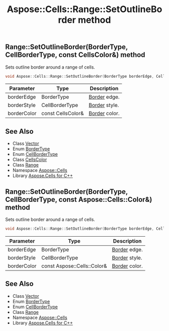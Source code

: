 ﻿---
title: Aspose::Cells::Range::SetOutlineBorder method
linktitle: SetOutlineBorder
second_title: Aspose.Cells for C++ API Reference
description: 'Aspose::Cells::Range::SetOutlineBorder method. Sets outline border around a range of cells in C++.'
type: docs
weight: 3300
url: /cpp/aspose.cells/range/setoutlineborder/
---
## Range::SetOutlineBorder(BorderType, CellBorderType, const CellsColor\&) method


Sets outline border around a range of cells.

```cpp
void Aspose::Cells::Range::SetOutlineBorder(BorderType borderEdge, CellBorderType borderStyle, const CellsColor &borderColor)
```


| Parameter | Type | Description |
| --- | --- | --- |
| borderEdge | BorderType | [Border](../../border/) edge. |
| borderStyle | CellBorderType | [Border](../../border/) style. |
| borderColor | const CellsColor\& | [Border](../../border/) color. |

## See Also

* Class [Vector](../../vector/)
* Enum [BorderType](../../bordertype/)
* Enum [CellBorderType](../../cellbordertype/)
* Class [CellsColor](../../cellscolor/)
* Class [Range](../)
* Namespace [Aspose::Cells](../../)
* Library [Aspose.Cells for C++](../../../)
## Range::SetOutlineBorder(BorderType, CellBorderType, const Aspose::Cells::Color\&) method


Sets outline border around a range of cells.

```cpp
void Aspose::Cells::Range::SetOutlineBorder(BorderType borderEdge, CellBorderType borderStyle, const Aspose::Cells::Color &borderColor)
```


| Parameter | Type | Description |
| --- | --- | --- |
| borderEdge | BorderType | [Border](../../border/) edge. |
| borderStyle | CellBorderType | [Border](../../border/) style. |
| borderColor | const Aspose::Cells::Color\& | [Border](../../border/) color. |

## See Also

* Class [Vector](../../vector/)
* Enum [BorderType](../../bordertype/)
* Enum [CellBorderType](../../cellbordertype/)
* Class [Range](../)
* Namespace [Aspose::Cells](../../)
* Library [Aspose.Cells for C++](../../../)
